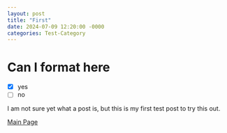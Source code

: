 ```yaml
---
layout: post
title: "First"
date: 2024-07-09 12:20:00 -0000
categories: Test-Category
---
```


# Can I format here

- [x] yes
- [ ] no

I am not sure yet what a post is, but this is my first test post to try this out.

[Main Page](https://eloisius.github.io)
